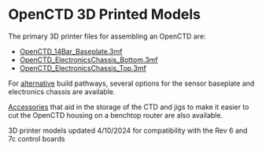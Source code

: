 # OpenCTD 3D Printed Models

The  primary 3D printer files for assembling an OpenCTD are:

- [OpenCTD_14Bar_Baseplate.3mf](https://github.com/OceanographyforEveryone/OpenCTD/blob/main/Hardware/3DPrints/Models/OpenCTD_14Bar_Baseplate.3mf)
- [OpenCTD_ElectronicsChassis_Bottom.3mf](https://github.com/OceanographyforEveryone/OpenCTD/blob/main/Hardware/3DPrints/Models/OpenCTD_ElectronicsChassis_Bottom.3mf)
- [OpenCTD_ElectronicsChassis_Top.3mf](https://github.com/OceanographyforEveryone/OpenCTD/blob/main/Hardware/3DPrints/Models/OpenCTD_ElectronicsChassis_Top.3mf)

For [alternative](https://github.com/OceanographyforEveryone/OpenCTD/tree/main/Hardware/3DPrints/Models/Alternatives) build pathways, several options for the sensor baseplate and electronics chassis are available. 

[Accessories](https://github.com/OceanographyforEveryone/OpenCTD/tree/main/Hardware/3DPrints/Models/Accessories) that aid in the storage of the CTD and jigs to make it easier to cut the OpenCTD housing on a benchtop router are also available. 

3D printer models updated 4/10/2024 for compatibility with the Rev 6 and 7c control boards
